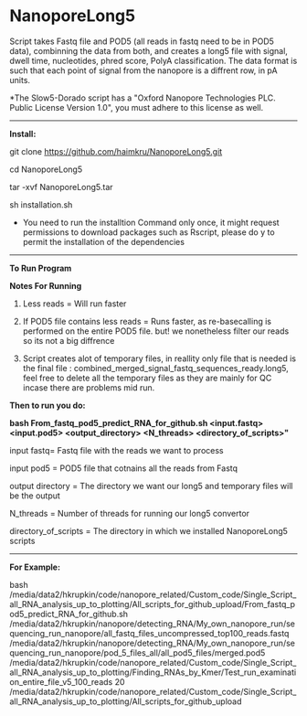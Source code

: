 # NanoporeLong5
Script takes Fastq file and POD5 (all reads in fastq need to be in POD5 data), combinning the data from both, and creates a long5 file with signal, dwell time, nucleotides, phred score, PolyA classification.  The data format is such that each point of signal from the nanopore is a diffrent row, in pA units.

*The Slow5-Dorado script has a "Oxford Nanopore Technologies PLC. Public License Version 1.0", you must adhere to this license as well.

----------------------------------------------------------------------------------------------------------------------------------------------

****Install:****

git clone https://github.com/haimkru/NanoporeLong5.git

cd NanoporeLong5

tar -xvf NanoporeLong5.tar

sh installation.sh

* You need to run the installtion Command only once, it might request permissions to download packages such as Rscript, please do y to permit the installation of the dependencies

----------------------------------------------------------------------------------------------------------------------------------------------





**To Run Program**

**Notes For Running**
1. Less reads = Will run faster
  
2. If POD5 file contains less reads = Runs faster, as re-basecalling is performed on the entire POD5 file. but! we nonetheless filter our reads so its not a big diffrence
  
3. Script creates alot of temporary files, in reallity only file that is needed is the final file : combined_merged_signal_fastq_sequences_ready.long5, feel free to delete all the temporary files as they are mainly for QC incase there are problems mid run.



**Then to run you do:**

**bash From_fastq_pod5_predict_RNA_for_github.sh  <input.fastq> <input.pod5> <output_directory> <N_threads> <directory_of_scripts>"**



input fastq= Fastq file with the reads we want to process

input pod5 = POD5 file that cotnains all the reads from Fastq

output directory = The directory we want our long5 and temporary files will be the output

N_threads = Number of threads for running our long5 convertor

directory_of_scripts = The directory in which we installed NanoporeLong5 scripts 


----------------------------------------------------------------------------------------------------------------------------------------------


**For Example:**

bash /media/data2/hkrupkin/code/nanopore_related/Custom_code/Single_Script_all_RNA_analysis_up_to_plotting/All_scripts_for_github_upload/From_fastq_pod5_predict_RNA_for_github.sh /media/data2/hkrupkin/nanopore/detecting_RNA/My_own_nanopore_run/sequencing_run_nanopore/all_fastq_files_uncompressed_top100_reads.fastq /media/data2/hkrupkin/nanopore/detecting_RNA/My_own_nanopore_run/sequencing_run_nanopore/pod_5_files_all/all_pod5_files/merged.pod5 /media/data2/hkrupkin/code/nanopore_related/Custom_code/Single_Script_all_RNA_analysis_up_to_plotting/Finding_RNAs_by_Kmer/Test_run_examination_entire_file_v5_100_reads 20 /media/data2/hkrupkin/code/nanopore_related/Custom_code/Single_Script_all_RNA_analysis_up_to_plotting/All_scripts_for_github_upload









